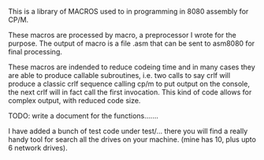 This is a library of MACROS used to in programming in 8080 assembly for CP/M.

These macros are processed by macro, a preprocessor I wrote for the purpose.
The output of macro is a file <file>.asm that can be sent to asm8080 for
final processing.

These macros are indended to reduce codeing time and in many cases they are
able to produce callable subroutines, i.e.  two calls to say crlf will produce
a classic crlf sequence calling cp/m to put output on the console, the next
crlf will in fact call the first invocation.  This kind of code allows for
complex output, with reduced code size.  

TODO:  write a document for the functions.......

I have added a bunch of test code under test/...  there you will find
a really handy tool for search all the drives on your machine.  (mine has 10, plus upto 
6 network drives).


